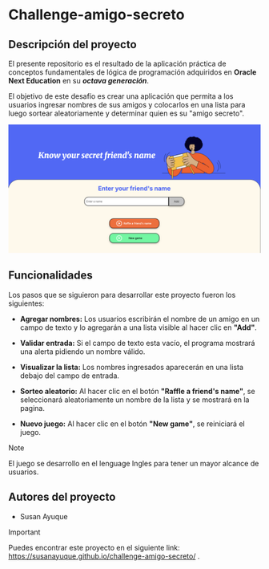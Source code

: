# Challenge-amigo-secreto

## Descripción del proyecto

El presente repositorio es el resultado de la aplicación práctica de conceptos fundamentales de lógica de programación adquiridos en __Oracle Next Education__ en su ***octava generación***.

El objetivo de este desafío es crear una aplicación que permita a los usuarios ingresar nombres de sus amigos y colocarlos en una lista para luego sortear aleatoriamente y determinar quien es su "amigo secreto".

![image alt](https://github.com/Susanayuque/challenge-amigo-secreto/blob/d7f6171506fdaa2e1adb0d7255e286d50c6fa10f/imagenWeb.png)

## Funcionalidades

Los pasos que se siguieron para desarrollar este proyecto fueron los siguientes:

+ __Agregar nombres:__ Los usuarios escribirán el nombre de un amigo en un campo de texto y lo agregarán a una lista visible al hacer clic en __"Add"__.

+ __Validar entrada:__ Si el campo de texto esta vacío, el programa mostrará una alerta pidiendo un nombre válido.

+ __Visualizar la lista:__ Los nombres ingresados aparecerán en una lista debajo del campo de entrada.

+ __Sorteo aleatorio:__ Al hacer clic en el botón __"Raffle a friend's name"__, se seleccionará aleatoriamente un nombre de la lista y se mostrará en la pagina.

+ __Nuevo juego:__ Al hacer clic en el botón __"New game"__, se reiniciará el juego.

>[!NOTE]
> El juego se desarrollo en el lenguage Ingles para tener un mayor alcance de usuarios.

## Autores del proyecto

- Susan Ayuque

>[!IMPORTANT]
>Puedes encontrar este proyecto en el siguiente link: <https://susanayuque.github.io/challenge-amigo-secreto/> .

